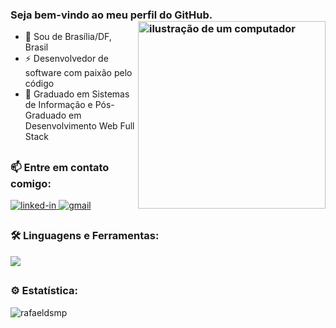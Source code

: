 ### Seja bem-vindo ao meu perfil do GitHub. <img src="https://raw.githubusercontent.com/MicaelliMedeiros/micaellimedeiros/master/image/computer-illustration.png" alt="ilustração de um computador" min-width="300px" max-width="300px" width="300px" align="right">

- 📍 Sou de Brasília/DF, Brasil
- ⚡ Desenvolvedor de software com paixão pelo código
- 🧠 Graduado em Sistemas de Informação e Pós-Graduado em Desenvolvimento Web Full Stack

##
  <h3>
    📫 Entre em contato comigo:
  </h3>
  <a href="https://www.linkedin.com/in/rafael-pino-739442a3/">
    <img 
      src="https://img.shields.io/badge/Linkedin-0077B5?style=for-the-badge&amp;logo=LinkedIn&amp;logoColor=white" 
      alt="linked-in">
  </a> 
  <a href="mailto:rafaeltsd@gmail.com">
    <img 
      src="https://img.shields.io/badge/Gmail-D14836?style=for-the-badge&amp;logo=Gmail&amp;logoColor=white" alt="gmail">
  </a>  

## 
<h3>🛠️ Linguagens e Ferramentas:</h3>

<p align="left">
  <a href="https://skillicons.dev">
   <img src="https://skillicons.dev/icons?i=java,ts,angular,spring,git,mysql,postgres" />
  </a>
</p>

## 
<h3 align="left">
⚙️ Estatística:</h3>
<p> <img align="left" src="https://github-readme-stats.vercel.app/api/top-langs?username=rafaeldsmp&show_icons=true&locale=en&layout=compact" alt="rafaeldsmp" /></p> 


